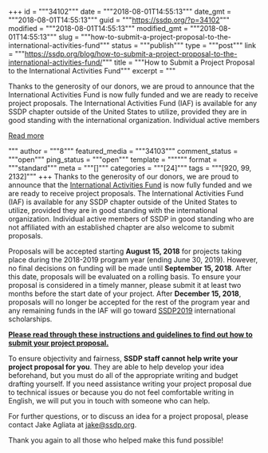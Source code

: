 +++
id = """34102"""
date = """2018-08-01T14:55:13"""
date_gmt = """2018-08-01T14:55:13"""
guid = """https://ssdp.org/?p=34102"""
modified = """2018-08-01T14:55:13"""
modified_gmt = """2018-08-01T14:55:13"""
slug = """how-to-submit-a-project-proposal-to-the-international-activities-fund"""
status = """publish"""
type = """post"""
link = """https://ssdp.org/blog/how-to-submit-a-project-proposal-to-the-international-activities-fund/"""
title = """How to Submit a Project Proposal to the International Activities Fund"""
excerpt = """<p>Thanks to the generosity of our donors, we are proud to announce that the International Activities Fund is now fully funded and we are ready to receive project proposals. The International Activities Fund (IAF) is available for any SSDP chapter outside of the United States to utilize, provided they are in good standing with the international organization. Individual active members</p>
<div class="h10"></div>
<p><a class="more-link2 flat" href="https://ssdp.org/blog/how-to-submit-a-project-proposal-to-the-international-activities-fund/">Read more</a></p>
"""
author = """8"""
featured_media = """34103"""
comment_status = """open"""
ping_status = """open"""
template = """"""
format = """standard"""
meta = """[]"""
categories = """[24]"""
tags = """[920, 99, 2132]"""
+++
<span style="font-weight: 400;">Thanks to the generosity of our donors, we are proud to announce that the </span><a href="http://www.ssdp.org/iaf"><span style="font-weight: 400;">International Activities Fund</span></a><span style="font-weight: 400;"> is now fully funded and we are ready to receive project proposals. The International Activities Fund (IAF) is available for any SSDP chapter outside of the United States to utilize, provided they are in good standing with the international organization. Individual active members </span><span style="font-weight: 400;">of SSDP in good standing who are not affiliated with an established chapter are also welcome to submit proposals. </span>

<span style="font-weight: 400;">Proposals will be accepted starting </span><b>August 15, 2018</b><span style="font-weight: 400;"> for projects taking place during the 2018-2019 program year (ending June 30, 2019). However, no final decisions on funding will be made until </span><b>September 15, 2018</b><span style="font-weight: 400;">. After this date, proposals will be evaluated on a rolling basis. To ensure your proposal is considered in a timely manner, please submit it at least two months before the start date of your project. After </span><b>December 15, 2018</b><span style="font-weight: 400;">, proposals will no longer be accepted for the rest of the program year and any remaining funds in the IAF will go toward </span><a href="https://conference.ssdp.org/"><span style="font-weight: 400;">SSDP2019</span></a><span style="font-weight: 400;"> international scholarships. </span>

<a href="https://docs.google.com/document/d/1jJswyjzdxT9n63WEKaDQ8PeV9z-JHr9zsbfr6nekIVs/edit?usp=sharing"><b>Please read through these instructions and guidelines to find out how to submit your project proposal.</b></a>

<span style="font-weight: 400;">To ensure objectivity and fairness, </span><b>SSDP staff cannot help write your project proposal for you</b><span style="font-weight: 400;">. They are able to help develop your idea beforehand, but you must do all of the appropriate writing and budget drafting yourself. If you need assistance writing your project proposal due to technical issues or because you do not feel comfortable writing in English, we will put you in touch with someone who can help. </span>

<span style="font-weight: 400;">For further questions, or to discuss an idea for a project proposal, please contact Jake Agliata at </span><a href="mailto:jake@ssdp.org"><span style="font-weight: 400;">jake@ssdp.org</span></a><span style="font-weight: 400;">. </span>

<span style="font-weight: 400;">Thank you again to all those who helped make this fund possible!</span>
